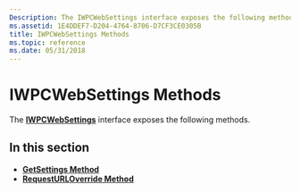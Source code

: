 ```yaml
---
Description: The IWPCWebSettings interface exposes the following methods.
ms.assetid: 1E4DDEF7-D204-4764-8706-D7CF3CE0305B
title: IWPCWebSettings Methods
ms.topic: reference
ms.date: 05/31/2018
---
```


# IWPCWebSettings Methods

The [**IWPCWebSettings**](/windows/desktop/api/Wpcapi/nn-wpcapi-iwpcwebsettings) interface exposes the following methods.

## In this section

-   [**GetSettings Method**](/windows/desktop/api/Wpcapi/nf-wpcapi-iwpcwebsettings-getsettings)
-   [**RequestURLOverride Method**](/windows/desktop/api/Wpcapi/nf-wpcapi-iwpcwebsettings-requesturloverride)

 

 



